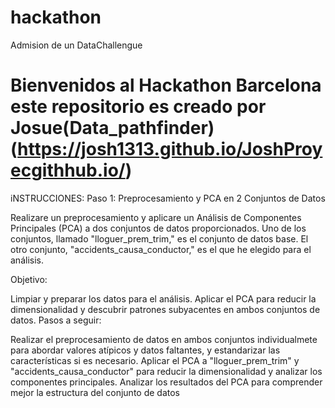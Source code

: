 # hackathon
Admision de un DataChallengue
# Bienvenidos al Hackathon Barcelona este repositorio es creado por Josue(Data_pathfinder)(https://josh1313.github.io/JoshProyecgithhub.io/)
iNSTRUCCIONES:
Paso 1: Preprocesamiento y PCA en 2 Conjuntos de Datos

 Realizare un preprocesamiento y aplicare un Análisis de Componentes Principales (PCA) a dos conjuntos de datos proporcionados. Uno de los conjuntos, llamado "lloguer_prem_trim," es el conjunto de datos base. El otro conjunto, "accidents_causa_conductor," es el que he elegido para el análisis.

Objetivo:

Limpiar y preparar los datos para el análisis.
Aplicar el PCA para reducir la dimensionalidad y descubrir patrones subyacentes en ambos conjuntos de datos.
Pasos a seguir:

Realizar el preprocesamiento de datos en ambos conjuntos individualmete para abordar valores atípicos y datos faltantes, y estandarizar las características si es necesario.
Aplicar el PCA a "lloguer_prem_trim" y "accidents_causa_conductor"  para reducir la dimensionalidad y analizar los componentes principales.
Analizar los resultados del PCA para comprender mejor la estructura del conjunto de datos
